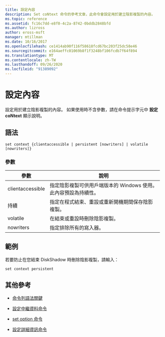 ```yaml
---
title: 設定內容
description: Set coNtext 命令的參考文章，此命令會設定用於建立陰影複製的內容。
ms.topic: reference
ms.assetid: fc16c7dd-e8f0-4c2a-8742-0bddb2848bfd
ms.author: lizross
author: eross-msft
manager: mtillman
ms.date: 10/16/2017
ms.openlocfilehash: ce1414ab90f116f58618fcd67bc203f25dc58e46
ms.sourcegitcommit: e164aeffc01069b8f1f3248bf106fcdb7f64f894
ms.translationtype: MT
ms.contentlocale: zh-TW
ms.lasthandoff: 09/26/2020
ms.locfileid: "91389092"
---
```

# <a name="set-context"></a>設定內容

設定用於建立陰影複製的內容。 如果使用時不含參數，請在命令提示字元中 **設定 coNtext** 顯示說明。

## <a name="syntax"></a>語法

```
set context {clientaccessible | persistent [nowriters] | volatile [nowriters]}
```

### <a name="parameters"></a>參數

| 參數 | 說明 |
|--|--|
| clientaccessible | 指定陰影複製可供用戶端版本的 Windows 使用。 此內容預設為持續性。 |
| 持續 | 指定在程式結束、重設或重新開機期間保存陰影複製。 |
| volatile | 在結束或重設時刪除陰影複製。 |
| nowriters | 指定排除所有的寫入器。 |

## <a name="examples"></a>範例

若要防止在您結束 DiskShadow 時刪除陰影複製，請輸入：

```
set context persistent
```

## <a name="additional-references"></a>其他參考

- [命令列語法關鍵](command-line-syntax-key.md)

- [設定中繼資料命令](set-metadata.md)

- [set option 命令](set-option.md)

- [設定詳細資訊命令](set-verbose.md)

